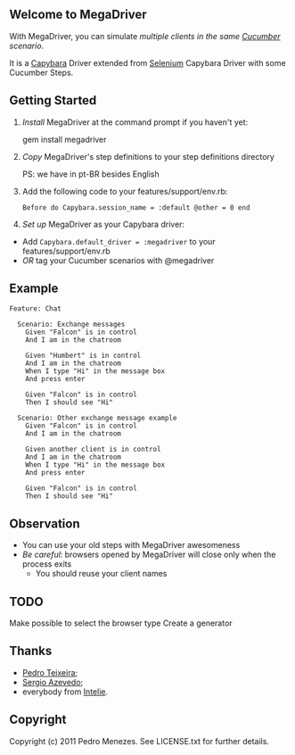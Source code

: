 ## Welcome to MegaDriver

With MegaDriver, you can simulate *multiple clients in the same [Cucu](http://en.wikipedia.org/wiki/Cucumber)[mber](https://github.com/cucumber/cucumber) scenario*.

It is a [Capybara](https://github.com/jnicklas/capybara) Driver extended from [Selenium](http://seleniumhq.org/) Capybara Driver with some Cucumber Steps.


## Getting Started

1. *Install* MegaDriver at the command prompt if you haven't yet:

    gem install megadriver
  
2. *Copy* MegaDriver's step definitions to your step definitions directory

    PS: we have in pt-BR besides English

3. Add the following code to your features/support/env.rb:

    `Before do
      Capybara.session_name = :default
      @other = 0
    end`

4. *Set up* MegaDriver as your Capybara driver:

  * Add `Capybara.default_driver = :megadriver` to your features/support/env.rb
  * *OR* tag your Cucumber scenarios with @megadriver


## Example

    Feature: Chat

      Scenario: Exchange messages
        Given "Falcon" is in control
        And I am in the chatroom

        Given "Humbert" is in control
        And I am in the chatroom
        When I type "Hi" in the message box
        And press enter

        Given "Falcon" is in control
        Then I should see "Hi"

      Scenario: Other exchange message example
        Given "Falcon" is in control
        And I am in the chatroom

        Given another client is in control
        And I am in the chatroom
        When I type "Hi" in the message box
        And press enter

        Given "Falcon" is in control
        Then I should see "Hi"


## Observation

* You can use your old steps with MegaDriver awesomeness
* *Be careful*: browsers opened by MegaDriver will close only when the process exits
    * You should reuse your client names


## TODO

Make possible to select the browser type
Create a generator


## Thanks

* [Pedro Teixeira](https://github.com/pedroteixeira);
* [Sergio Azevedo](https://github.com/sergiojunior);
* everybody from [Intelie](http://intelie.com.br/).

## Copyright

Copyright (c) 2011 Pedro Menezes. See LICENSE.txt for
further details.
